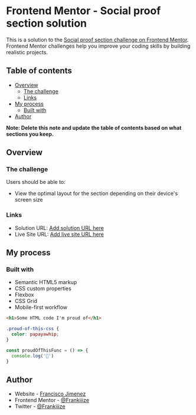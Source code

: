 # Frontend Mentor - Social proof section solution

This is a solution to the [Social proof section challenge on Frontend Mentor](https://www.frontendmentor.io/challenges/social-proof-section-6e0qTv_bA). Frontend Mentor challenges help you improve your coding skills by building realistic projects. 

## Table of contents

- [Overview](#overview)
  - [The challenge](#the-challenge)
  - [Links](#links)
- [My process](#my-process)
  - [Built with](#built-with)
- [Author](#author)


**Note: Delete this note and update the table of contents based on what sections you keep.**

## Overview

### The challenge

Users should be able to:

- View the optimal layout for the section depending on their device's screen size


### Links

- Solution URL: [Add solution URL here](https://www.frontendmentor.io/solutions/made-with-html-and-sass-pyeYDYt80)
- Live Site URL: [Add live site URL here](https://frankiiize.github.io/socialSection-FrontendMentor/)

## My process

### Built with

- Semantic HTML5 markup
- CSS custom properties
- Flexbox
- CSS Grid
- Mobile-first workflow

```html
<h1>Some HTML code I'm proud of</h1>
```
```css
.proud-of-this-css {
  color: papayawhip;
}
```
```js
const proudOfThisFunc = () => {
  console.log('🎉')
}
```
## Author

- Website - [Francisco Jimenez](https://github.com/Frankiiize)
- Frontend Mentor - [@Frankiiize](https://www.frontendmentor.io/profile/Frankiiize)
- Twitter - [@Frankiiize](https://www.twitter.com/frankiiize)


